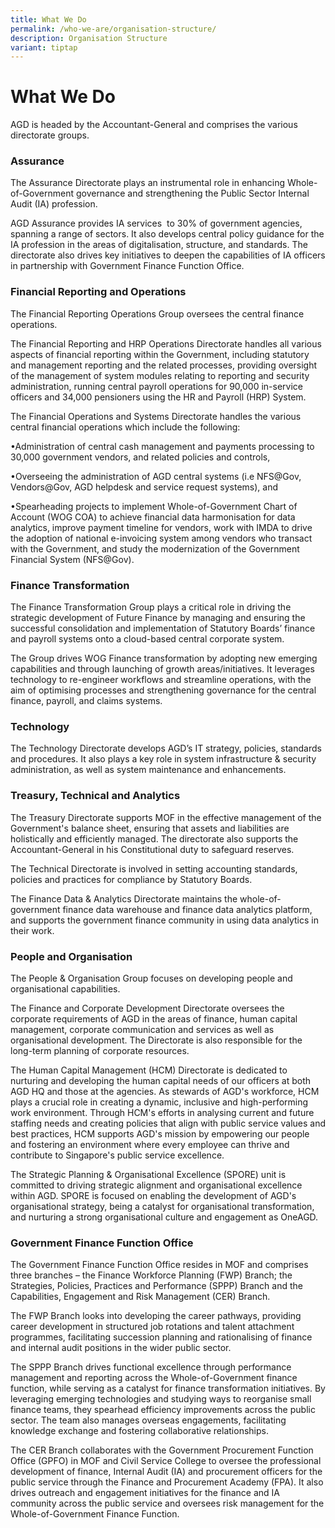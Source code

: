 ```yaml
---
title: What We Do
permalink: /who-we-are/organisation-structure/
description: Organisation Structure
variant: tiptap
---
```

<h1>What We Do</h1>
<p>AGD is headed by the Accountant-General and comprises the various directorate
groups.</p>
<h3>Assurance</h3>
<p>The Assurance Directorate plays an instrumental role in enhancing Whole-of-Government
governance and strengthening the Public Sector Internal Audit (IA) profession.</p>
<p></p>
<p>AGD Assurance provides IA services&nbsp; to 30% of government agencies,
spanning a range of sectors. It also develops central policy guidance for
the IA profession in the areas of digitalisation, structure, and standards.
The directorate also drives key initiatives to deepen the capabilities
of IA officers in partnership with Government Finance Function Office.</p>
<p></p>
<h3>Financial Reporting and Operations</h3>
<p>The Financial Reporting Operations Group oversees the central finance
operations.</p>
<p></p>
<p>The Financial Reporting and HRP Operations Directorate handles all various
aspects of financial reporting within the Government, including statutory
and management reporting and the related processes, providing oversight
of the management of system modules relating to reporting and security
administration, running central payroll operations for 90,000 in-service
officers and 34,000 pensioners using the HR and Payroll (HRP) System.</p>
<p></p>
<p>The Financial Operations and Systems Directorate handles the various central
financial operations which include the following:</p>
<p>•Administration of central cash management and payments processing to
30,000 government vendors, and related policies and controls,</p>
<p>•Overseeing the administration of AGD central systems (i.e NFS@Gov, Vendors@Gov,
AGD helpdesk and service request systems), and</p>
<p>•Spearheading projects to implement Whole-of-Government Chart of Account
(WOG COA) to achieve financial data harmonisation for data analytics, improve
payment timeline for vendors, work with IMDA to drive the adoption of national
e-invoicing system among vendors who transact with the Government, and
study the modernization of the Government Financial System (NFS@Gov).</p>
<p></p>
<h3>Finance Transformation</h3>
<p>The Finance Transformation Group plays a critical role in driving the
strategic development of Future Finance by managing and ensuring the successful
consolidation and implementation of Statutory Boards’ finance and payroll
systems onto a cloud-based central corporate system.</p>
<p></p>
<p>The Group drives WOG Finance transformation by adopting new emerging capabilities
and through launching of growth areas/initiatives. It leverages technology
to re-engineer workflows and streamline operations, with the aim of optimising
processes and strengthening governance for the central finance, payroll,
and claims systems.</p>
<p></p>
<h3>Technology</h3>
<p>The Technology Directorate develops AGD’s IT strategy, policies, standards
and procedures. It also plays a key role in system infrastructure &amp;
security administration, as well as system maintenance and enhancements.</p>
<p></p>
<h3>Treasury, Technical and Analytics</h3>
<p>The Treasury Directorate supports MOF in the effective management of the
Government's balance sheet, ensuring that assets and liabilities are holistically
and efficiently managed. The directorate also supports the Accountant-General
in his Constitutional duty to safeguard reserves.</p>
<p></p>
<p>The Technical Directorate is involved in setting accounting standards,
policies and practices for compliance by Statutory Boards.</p>
<p></p>
<p>The Finance Data &amp; Analytics Directorate maintains the whole-of-government
finance data warehouse and finance data analytics platform, and supports
the government finance community in using data analytics in their work.</p>
<p></p>
<h3>People and Organisation</h3>
<p>The People &amp; Organisation Group focuses on developing people and organisational
capabilities.</p>
<p></p>
<p>The Finance and Corporate Development Directorate oversees the corporate
requirements of AGD in the areas of finance, human capital management,
corporate communication and services as well as organisational development.
The Directorate is also responsible for the long-term planning of corporate
resources.</p>
<p></p>
<p>The Human Capital Management (HCM) Directorate is dedicated to nurturing
and developing the human capital needs of our officers at both AGD HQ and
those at the agencies. As stewards of AGD's workforce, HCM plays a crucial
role in creating a dynamic, inclusive and high-performing work environment.
Through HCM's efforts in analysing current and future staffing needs and
creating policies that align with public service values and best practices,
HCM supports AGD's mission by empowering our people and fostering an environment
where every employee can thrive and contribute to Singapore's public service
excellence.</p>
<p></p>
<p>The Strategic Planning &amp; Organisational Excellence (SPORE) unit is
committed to driving strategic alignment and organisational excellence
within AGD. SPORE is focused on enabling the development of AGD's organisational
strategy, being a catalyst for organisational transformation, and nurturing
a strong organisational culture and engagement as OneAGD.</p>
<p></p>
<h3>Government Finance Function Office</h3>
<p>The Government Finance Function Office resides in MOF and comprises three
branches – the Finance Workforce Planning (FWP) Branch; the Strategies,
Policies, Practices and Performance (SPPP) Branch and the Capabilities,
Engagement and Risk Management (CER) Branch.</p>
<p></p>
<p>The FWP Branch looks into developing the career pathways, providing career
development in structured job rotations and talent attachment programmes,
facilitating succession planning and rationalising of finance and internal
audit positions in the wider public sector.</p>
<p></p>
<p>The SPPP Branch drives functional excellence through performance management
and reporting across the Whole-of-Government finance function, while serving
as a catalyst for finance transformation initiatives. By leveraging emerging
technologies and studying ways to reorganise small finance teams, they
spearhead efficiency improvements across the public sector. The team also
manages overseas engagements, facilitating knowledge exchange and fostering
collaborative relationships.</p>
<p></p>
<p>The CER Branch collaborates with the Government Procurement Function Office
(GPFO) in MOF and Civil Service College to oversee the professional development
of finance, Internal Audit (IA) and procurement officers for the public
service through the Finance and Procurement Academy (FPA). It also drives
outreach and engagement initiatives for the finance and IA community across
the public service and oversees risk management for the Whole-of-Government
Finance Function.</p>
<p></p>
<h2></h2>
<p></p>